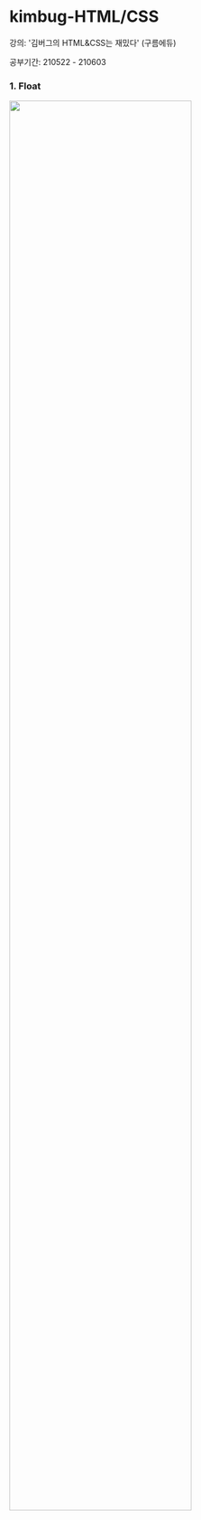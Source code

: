 # kimbug-HTML/CSS

강의: '김버그의 HTML&CSS는 재밌다' (구름에듀)

공부기간: 210522 - 210603

### 1. Float
<img width="80%" src="https://user-images.githubusercontent.com/68722179/120911622-bdca3480-c6c3-11eb-9e62-f26718dc2ede.png" />
